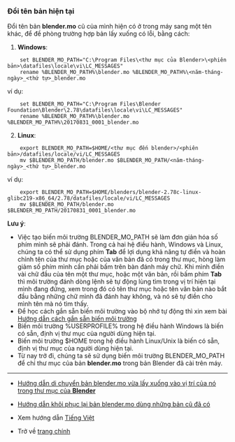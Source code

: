 ### Đổi tên bản hiện tại
Đổi tên bản **blender.mo** cũ của mình hiện có ở trong máy sang một tên khác, để đề phòng trường hợp bản lấy xuống có lỗi, bằng cách:

1. **Windows**:
```shell
    set BLENDER_MO_PATH="C:\Program Files\<thư mục của Blender>\<phiên bản>\datafiles\locale\vi\LC_MESSAGES"
    rename %BLENDER_MO_PATH%\blender.mo %BLENDER_MO_PATH%\<năm-tháng-ngày>_<thứ tự>_blender.mo    
```
ví dụ:
```shell
    set BLENDER_MO_PATH="C:\Program Files\Blender Foundation\Blender\2.78\datafiles\locale\vi\LC_MESSAGES"
    rename %BLENDER_MO_PATH%\blender.mo %BLENDER_MO_PATH%\20170831_0001_blender.mo
```    

2. **Linux**:
```shell
    export BLENDER_MO_PATH=$HOME/<thư mục đến blender>/<phiên bản>/datafiles/locale/vi/LC_MESSAGES
    mv $BLENDER_MO_PATH/blender.mo $BLENDER_MO_PATH/<năm-tháng-ngày>_<thứ tự>_blender.mo  
```
ví dụ:
```shell
    export BLENDER_MO_PATH=$HOME/blenders/blender-2.78c-linux-glibc219-x86_64/2.78/datafiles/locale/vi/LC_MESSAGES
    mv $BLENDER_MO_PATH/blender.mo $BLENDER_MO_PATH/20170831_0001_blender.mo
```                                
    
**Lưu ý**: 
- Việc tạo biến môi trường BLENDER_MO_PATH sẽ làm đơn giản hóa số phím mình sẽ phải đánh. Trong cả hai hệ điều hành, Windows và Linux, chúng ta có thể sử dụng phím **Tab** để lợi dụng khả năng tự điền và hoàn chỉnh tên của thư mục hoặc của văn bản đã có trong thư mục, hòng làm giảm số phím mình cần phải bấm trên bàn đánh máy chữ. Khi mình điền vài chữ đầu của tên một thư mục, hoặc một văn bản, rồi bấm phím **Tab** thì môi trường đánh dòng lệnh sẽ tự động lùng tìm trong vị trí hiện tại mình đang đứng, xem trong đó có tên thư mục hoặc tên văn bản nào bắt đầu bằng những chữ mình đã đánh hay không, và nó sẽ tự điền cho mình tên mà nó tìm thấy.
- Để học cách gắn sẵn biến môi trường vào bộ nhớ tự động thì xin xem bài [Hướng dẫn cách gắn sẵn biến môi trường](vi_embed_environment_variables.md)
- Biến môi trường %USERPROFILE% trong hệ điều hành Windows là biến có sẵn, định vị thư mục của người dùng hiện tại.
- Biến môi trường $HOME trong hệ điều hành Linux/Unix là biến có sẵn, định vị thư mục của người dùng hiện tại.
- Từ nay trở đi, chúng ta sẽ sử dụng biến môi trường BLENDER_MO_PATH để chỉ thư mục của bản **blender.mo** trong bản Blender đã cài trên máy.

---
- [Hướng dẫn di chuyển bản blender.mo vừa lấy xuống vào vị trí của nó trong thư mục của **Blender**](vi_move_new_blender_mo_into_place.md)

- [Hướng dẫn khôi phục lại bản blender.mo dùng những bản cũ đã có](vi_restore_from_backup_blender_mo.md)

- Xem hướng dẫn [Tiếng Việt](vi_readme.md)

- Trở về [trang chính](https://github.com/hoangduytran/blender-internationalisation)

